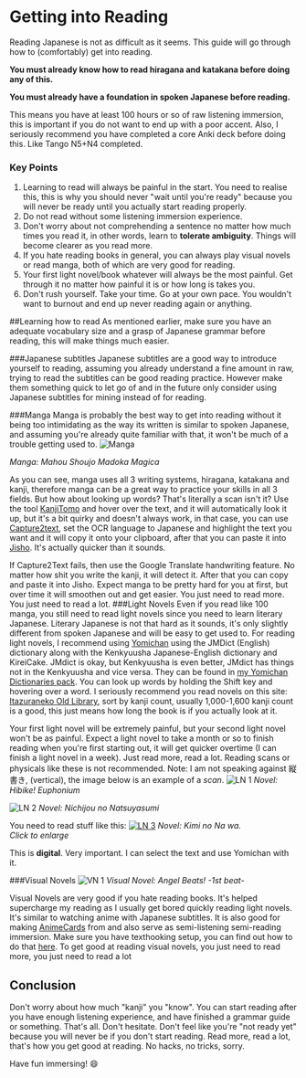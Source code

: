 # Getting into Reading

Reading Japanese is not as difficult as it seems. This guide will go through how to (comfortably) get into reading.

**You must already know how to read hiragana and katakana before doing any of this.**

**You must already have a foundation in spoken Japanese before reading.**

This means you have at least 100 hours or so of raw listening immersion, this is important if you do not want to end up with a poor accent.
Also, I seriously recommend you have completed a core Anki deck before doing this. Like Tango N5+N4 completed.

### Key Points
1. Learning to read will always be painful in the start. You need to realise this, this is why you should never "wait until you're ready" because you will never be ready until you actually start reading properly.
2. Do not read without some listening immersion experience.
3. Don't worry about not comprehending a sentence no matter how much times you read it, in other words, learn to **tolerate ambiguity**. Things will become clearer as you read more. 
4. If you hate reading books in general, you can always play visual novels or read manga, both of which are very good for reading. 
6. Your first light novel/book whatever will always be the most painful. Get through it no matter how painful it is or how long is takes you. 
7. Don't rush yourself. Take your time. Go at your own pace. You wouldn't want to burnout and end up never reading again or anything.

##Learning how to read
As mentioned earlier, make sure you have an adequate vocabulary size and a grasp of Japanese grammar before reading, this will make things much easier.

###Japanese subtitles
Japanese subtitles are a good way to introduce yourself to reading, assuming you already understand a fine amount in raw, trying to read the subtitles can be good reading practice. However make them something quick to let go of and in the future only consider using Japanese subtitles for mining instead of for reading.

###Manga
Manga is probably the best way to get into reading without it being too intimidating as the way its written is similar to spoken Japanese, and assuming you're already quite familiar with that, it won't be much of a trouble getting used to.
![Manga](img/manga1.jpg)

*Manga: Mahou Shoujo Madoka Magica*

As you can see, manga uses all 3 writing systems, hiragana, katakana and kanji, therefore manga can be a great way to practice your skills in all 3 fields.
But how about looking up words? That's literally a scan isn't it?
Use the tool [KanjiTomo](http://www.kanjitomo.net/) and hover over the text, and it will automatically look it up, but it's a bit quirky and doesn't always work, in that case, you can use [Capture2text](http://capture2text.sourceforge.net/), set the OCR language to Japanese and highlight the text you want and it will copy it onto your clipboard, after that you can paste it into [Jisho](https://jisho.org/). It's actually quicker than it sounds. 

If Capture2Text fails, then use the Google Translate handwriting feature. No matter how shit you write the kanji, it will detect it. After that you can copy and paste it into Jisho.
Expect manga to be pretty hard for you at first, but over time it will smoothen out and get easier. You just need to read more. You just need to read a lot.
###Light Novels
Even if you read like 100 manga, you still need to read light novels since you need to learn literary Japanese.
Literary Japanese is not that hard as it sounds, it's only slightly different from spoken Japanese and will be easy to get used to.
For reading light novels, I recommend using [Yomichan](https://foosoft.net/projects/yomichan/) using the JMDict (English) dictionary along with the Kenkyuusha Japanese-English dictionary and KireiCake. JMdict is okay, but Kenkyuusha is even better, JMdict has things not in the Kenkyuusha and vice versa. They can be found in [my Yomichan Dictionaries pack](https://drive.google.com/file/d/1tlss5uNqU1sZ2IZbg5zaJ_UjyENaP9ho/view?usp=sharing). You can look up words by holding the Shift key and hovering over a word. 
I seriously recommend you read novels on this site: [Itazuraneko Old Library](https://itazuraneko.neocities.org/shousetu/index.html), sort by kanji count, usually 1,000-1,600 kanji count is a good, this just means how long the book is if you actually look at it.

Your first light novel will be extremely painful, but your second light novel won't be as painful. Expect a light novel to take a month or so to finish reading when you're first starting out, it will get quicker overtime (I can finish a light novel in a week). Just read more, read a lot.
Reading scans or physicals like these is not recommended.
Note: I am not speaking against 縦書き, (vertical), the image below is an example of a *scan*.
![LN 1](img/ln1.png)
*Novel: Hibike! Euphonium*

![LN 2](img/ln2.jpg)
*Novel: Nichijou no Natsuyasumi*

You need to read stuff like this:
[![LN 3](img/ln3.png)](img/ln3.png)
*Novel: Kimi no Na wa.*  
*Click to enlarge*

This is **digital**. Very important. I can select the text and use Yomichan with it.

###Visual Novels
![VN 1](img/vn1.jpg)
*Visual Novel: Angel Beats! -1st beat-*

Visual Novels are very good if you hate reading books. It's helped supercharge my reading as I usually get bored quickly reading light novels. It's similar to watching anime with Japanese subtitles. It is also good for making [AnimeCards](https://www.animecards.site) from and also serve as semi-listening semi-reading immersion. 
Make sure you have texthooking setup, you can find out how to do that [here](/vn).
To get good at reading visual novels, you just need to read more, you just need to read a lot


## Conclusion
Don't worry about how much "kanji" you "know". You can start reading after you have enough listening experience, and have finished a grammar guide or something. That's all. Don't hesitate. Don't feel like you're "not ready yet" because you will never be if you don't start reading.
Read more, read a lot, that's how you get good at reading.  No hacks, no tricks, sorry.

Have fun immersing! :smile:

